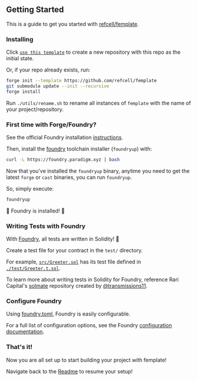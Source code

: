 ## Getting Started

This is a guide to get you started with [refcell/femplate](https://github.com/refcell/femplate).

### Installing

Click [`use this template`](https://github.com/refcell/femplate/generate) to create a new repository with this repo as the initial state.

Or, if your repo already exists, run:
```sh
forge init --template https://github.com/refcell/femplate
git submodule update --init --recursive
forge install
```

Run `./utils/rename.sh` to rename all instances of `femplate` with the name of your project/repository.


### First time with Forge/Foundry?

See the official Foundry installation [instructions](https://github.com/foundry-rs/foundry/blob/master/README.md#installation).

Then, install the [foundry](https://github.com/foundry-rs/foundry) toolchain installer (`foundryup`) with:
```bash
curl -L https://foundry.paradigm.xyz | bash
```

Now that you've installed the `foundryup` binary,
anytime you need to get the latest `forge` or `cast` binaries,
you can run `foundryup`.

So, simply execute:
```bash
foundryup
```

🎉 Foundry is installed! 🎉


### Writing Tests with Foundry

With [Foundry](https://github.com/foundry-rs/foundry), all tests are written in Solidity! 🥳

Create a test file for your contract in the `test/` directory.

For example, [`src/Greeter.sol`](./src/Greeter.sol) has its test file defined in [`./test/Greeter.t.sol`](./test/Greeter.t.sol).

To learn more about writing tests in Solidity for Foundry, reference Rari Capital's [solmate](https://github.com/Rari-Capital/solmate/tree/main/src/test) repository created by [@transmissions11](https://twitter.com/transmissions11).

### Configure Foundry

Using [foundry.toml](./foundry.toml), Foundry is easily configurable.

For a full list of configuration options, see the Foundry [configuration documentation](https://github.com/foundry-rs/foundry/blob/master/config/README.md#all-options).


### That's it!

Now you are all set up to start building your project with femplate!

Navigate back to the [Readme](./README.md) to resume your setup!
